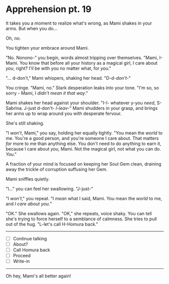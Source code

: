 # Apprehension pt. 19

It takes you a moment to realize what's wrong, as Mami shakes in your arms. But when you do...

Oh, *no*.

You tighten your embrace around Mami.

"No. Nonono-" you begin, words almost tripping over themselves. "Mami, I- Mami. You know that before all your history as a magical girl, I care about *you*, right? I'll be with you no matter what, for *you*."

"... d-don't," Mami whispers, shaking her head. "D-d-*don't-*"

You cringe. "Mami, no." Stark desperation leaks into your tone. "I'm so, so sorry - Mami, I *didn't mean it that way*."

Mami shakes her head against your shoulder. "I-I- whatever y-you *need*, S-Sabrina. J-just d-don't- *l-leav-*" Mami shudders in your grasp, and brings her arms up to wrap around you with desperate fervour.

She's still shaking.

"I *won't*, Mami," you say, holding her equally tightly. "You mean the *world* to me. You're a good person, and you're someone I care about. That matters *far* more to me than anything else. You don't need to do anything to earn it, because I care about *you*, Mami. Not the magical girl, not what you can do. *You*."

A fraction of your mind is focused on keeping her Soul Gem clean, draining away the trickle of corruption suffusing her Gem.

Mami sniffles quietly.

"I..." you can feel her swallowing. "J-just-"

"I *won't*," you repeat. "I *mean* what I said, Mami. You mean the *world* to me, and *I care about you.*"

"OK." She swallows again. "OK," she repeats, voice shaky. You can tell she's trying to force herself to a semblance of calmness. She tries to pull out of the hug. "L-let's call H-Homura back."

---

- [ ] Continue talking
- [ ] About?
- [ ] Call Homura back
- [ ] Proceed
- [ ] Write-in

---

Oh hey, Mami's all better again!
